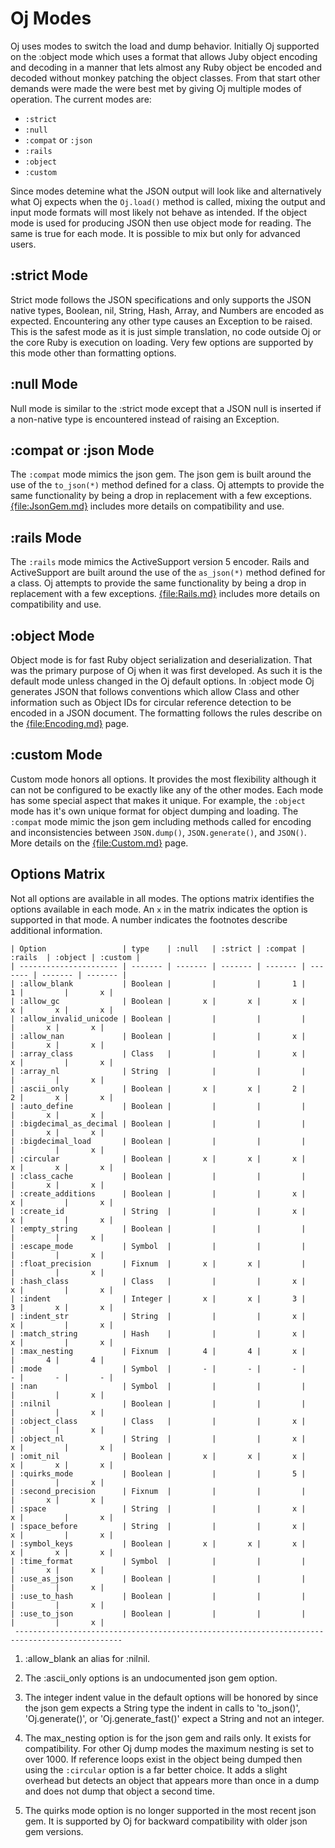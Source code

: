 # Oj Modes

Oj uses modes to switch the load and dump behavior. Initially Oj supported on
the :object mode which uses a format that allows Juby object encoding and
decoding in a manner that lets almost any Ruby object be encoded and decoded
without monkey patching the object classes. From that start other demands were
made the were best met by giving Oj multiple modes of operation. The current
modes are:

 - `:strict`
 - `:null`
 - `:compat` or `:json`
 - `:rails`
 - `:object`
 - `:custom`

Since modes detemine what the JSON output will look like and alternatively
what Oj expects when the `Oj.load()` method is called, mixing the output and
input mode formats will most likely not behave as intended. If the object mode
is used for producing JSON then use object mode for reading. The same is true
for each mode. It is possible to mix but only for advanced users.

## :strict Mode

Strict mode follows the JSON specifications and only supports the JSON native
types, Boolean, nil, String, Hash, Array, and Numbers are encoded as
expected. Encountering any other type causes an Exception to be raised. This
is the safest mode as it is just simple translation, no code outside Oj or the
core Ruby is execution on loading. Very few options are supported by this mode
other than formatting options.

## :null Mode

Null mode is similar to the :strict mode except that a JSON null is inserted
if a non-native type is encountered instead of raising an Exception.

## :compat or :json Mode

The `:compat` mode mimics the json gem. The json gem is built around the use
of the `to_json(*)` method defined for a class. Oj attempts to provide the
same functionality by being a drop in replacement with a few
exceptions. [{file:JsonGem.md}](JsonGem.md) includes more details on
compatibility and use.

## :rails Mode

The `:rails` mode mimics the ActiveSupport version 5 encoder. Rails and
ActiveSupport are built around the use of the `as_json(*)` method defined for
a class. Oj attempts to provide the same functionality by being a drop in
replacement with a few exceptions. [{file:Rails.md}](Rails.md) includes
more details on compatibility and use.

## :object Mode

Object mode is for fast Ruby object serialization and deserialization. That
was the primary purpose of Oj when it was first developed. As such it is the
default mode unless changed in the Oj default options. In :object mode Oj
generates JSON that follows conventions which allow Class and other
information such as Object IDs for circular reference detection to be encoded
in a JSON document. The formatting follows the rules describe on the
[{file:Encoding.md}](Encoding.md) page.

## :custom Mode

Custom mode honors all options. It provides the most flexibility although it
can not be configured to be exactly like any of the other modes. Each mode has
some special aspect that makes it unique. For example, the `:object` mode has
it's own unique format for object dumping and loading. The `:compat` mode
mimic the json gem including methods called for encoding and inconsistencies
between `JSON.dump()`, `JSON.generate()`, and `JSON()`. More details on the
[{file:Custom.md}](Custom.md) page.

## Options Matrix

Not all options are available in all modes. The options matrix identifies the
options available in each mode. An `x` in the matrix indicates the option is
supported in that mode. A number indicates the footnotes describe additional
information.

    | Option                 | type    | :null   | :strict | :compat | :rails  | :object | :custom |
    | ---------------------- | ------- | ------- | ------- | ------- | ------- | ------- | ------- |
    | :allow_blank           | Boolean |         |         |       1 |       1 |         |       x |
    | :allow_gc              | Boolean |       x |       x |       x |       x |       x |       x |
    | :allow_invalid_unicode | Boolean |         |         |         |         |       x |       x |
    | :allow_nan             | Boolean |         |         |       x |         |       x |       x |
    | :array_class           | Class   |         |         |       x |       x |         |       x |
    | :array_nl              | String  |         |         |         |         |         |       x |
    | :ascii_only            | Boolean |       x |       x |       2 |       2 |       x |       x |
    | :auto_define           | Boolean |         |         |         |         |       x |       x |
    | :bigdecimal_as_decimal | Boolean |         |         |         |         |       x |       x |
    | :bigdecimal_load       | Boolean |         |         |         |         |         |       x |
    | :circular              | Boolean |       x |       x |       x |       x |       x |       x |
    | :class_cache           | Boolean |         |         |         |         |       x |       x |
    | :create_additions      | Boolean |         |         |       x |       x |         |       x |
    | :create_id             | String  |         |         |       x |       x |         |       x |
    | :empty_string          | Boolean |         |         |         |         |         |       x |
    | :escape_mode           | Symbol  |         |         |         |         |         |       x |
    | :float_precision       | Fixnum  |       x |       x |         |         |         |       x |
    | :hash_class            | Class   |         |         |       x |       x |         |       x |
    | :indent                | Integer |       x |       x |       3 |       3 |       x |       x |
    | :indent_str            | String  |         |         |       x |       x |         |       x |
    | :match_string          | Hash    |         |         |       x |       x |         |       x |
    | :max_nesting           | Fixnum  |       4 |       4 |       x |         |       4 |       4 |
    | :mode                  | Symbol  |       - |       - |       - |       - |       - |       - |
    | :nan                   | Symbol  |         |         |         |         |         |       x |
    | :nilnil                | Boolean |         |         |         |         |         |       x |
    | :object_class          | Class   |         |         |       x |         |         |       x |
    | :object_nl             | String  |         |         |       x |       x |         |       x |
    | :omit_nil              | Boolean |       x |       x |       x |       x |       x |       x |
    | :quirks_mode           | Boolean |         |         |       5 |         |         |       x |
    | :second_precision      | Fixnum  |         |         |         |         |       x |       x |
    | :space                 | String  |         |         |       x |       x |         |       x |
    | :space_before          | String  |         |         |       x |       x |         |       x |
    | :symbol_keys           | Boolean |       x |       x |       x |       x |       x |       x |
    | :time_format           | Symbol  |         |         |         |         |       x |       x |
    | :use_as_json           | Boolean |         |         |         |         |         |       x |
    | :use_to_hash           | Boolean |         |         |         |         |         |       x |
    | :use_to_json           | Boolean |         |         |         |         |         |       x |
     ----------------------------------------------------------------------------------------------

 1. :allow_blank an alias for :nilnil.

 2. The :ascii_only options is an undocumented json gem option.

 3. The integer indent value in the default options will be honored by since
    the json gem expects a String type the indent in calls to 'to_json()',
    'Oj.generate()', or 'Oj.generate_fast()' expect a String and not an
    integer.

 4. The max_nesting option is for the json gem and rails only. It exists for
    compatibility. For other Oj dump modes the maximum nesting is set to over
    1000. If reference loops exist in the object being dumped then using the
    `:circular` option is a far better choice. It adds a slight overhead but
    detects an object that appears more than once in a dump and does not dump
    that object a second time.

 5. The quirks mode option is no longer supported in the most recent json
    gem. It is supported by Oj for backward compatibility with older json gem
    versions.

